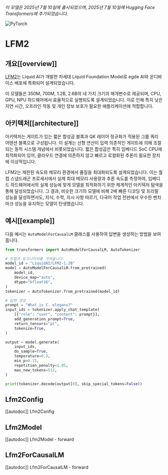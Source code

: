 <!--Copyright 2025 The HuggingFace Team. All rights reserved.

Licensed under the Apache License, Version 2.0 (the "License"); you may not use this file except in compliance with
the License. You may obtain a copy of the License at

http://www.apache.org/licenses/LICENSE-2.0

Unless required by applicable law or agreed to in writing, software distributed under the License is distributed on
an "AS IS" BASIS, WITHOUT WARRANTIES OR CONDITIONS OF ANY KIND, either express or implied. See the License for the
specific language governing permissions and limitations under the License.

⚠️ Note that this file is in Markdown but contain specific syntax for our doc-builder (similar to MDX) that may not be
rendered properly in your Markdown viewer.

-->
*이 모델은 2025년 7월 10일에 출시되었으며, 2025년 7월 10일에 Hugging Face Transformers에 추가되었습니다.*

<div class="flex flex-wrap space-x-1">
<img alt="PyTorch" src="https://img.shields.io/badge/PyTorch-DE3412?style=flat&logo=pytorch&logoColor=white">
</div>

# LFM2

## 개요[[overview]]

[LFM2](https://www.liquid.ai/blog/liquid-foundation-models-v2-our-second-series-of-generative-ai-models)는 Liquid AI가 개발한 차세대 Liquid Foundation Model로 egde AI와 온디바이스 배포에 특화되어 설계되었습니다.

이 모델들은 350M, 700M, 1.2B, 2.6B의 네 가지 크기의 매개변수로 제공되며, CPU, GPU, NPU 하드웨어에서 효율적으로 실행되도록 설계되었습니다. 이로 인해 특히 낮은 지연 시간, 오프라인 작동 및 개인 정보 보호가 필요한 애플리케이션에 적합합니다.

## 아키텍처[[architecture]]

아키텍처는 게이트가 있는 짧은 합성곱 블록과 QK 레이어 정규화가 적용된 그룹 쿼리 어텐션 블록으로 구성됩니다. 이 설계는 선형 연산이 입력 의존적인 게이트에 의해 조절되는 동적 시스템 개념에서 비롯되었습니다. 짧은 합성곱은 특히 임베디드 SoC CPU에 최적화되어 있어, 클라우드 연결에 의존하지 않고 빠르고 로컬화된 추론이 필요한 장치에 이상적입니다.

LFM2는 제한된 속도와 메모리 환경에서 품질을 최대화되도록 설계되었습니다. 이는 퀄컴 스냅드래곤 프로세서에서 실제 최대 메모리 사용량과 추론 속도를 측정하여, 임베디드 하드웨어에서의 실제 성능에 맞게 모델을 최적화하기 위한 체계적인 아키텍처 탐색을 통해 달성되었습니다. 그 결과, 비슷한 크기의 모델에 비해 2배 빠른 디코딩 및 프리필 성능을 달성하면서도, 지식, 수학, 지시 사항 따르기, 다국어 작업 전반에서 우수한 벤치마크 성능을 유지하는 모델이 탄생했습니다.

## 예시[[example]]

다음 예시는 `AutoModelForCausalLM` 클래스를 사용하여 답변을 생성하는 방법을 보여줍니다.

```python
from transformers import AutoModelForCausalLM, AutoTokenizer

# 모델과 토크나이저를 가져옵니다
model_id = "LiquidAI/LFM2-1.2B"
model = AutoModelForCausalLM.from_pretrained(
    model_id,
    device_map="auto",
    dtype="bfloat16",
)
tokenizer = AutoTokenizer.from_pretrained(model_id)

# 답변 생성
prompt = "What is C. elegans?"
input_ids = tokenizer.apply_chat_template(
    [{"role": "user", "content": prompt}],
    add_generation_prompt=True,
    return_tensors="pt",
    tokenize=True,
)

output = model.generate(
    input_ids,
    do_sample=True,
    temperature=0.3,
    min_p=0.15,
    repetition_penalty=1.05,
    max_new_tokens=512,
)

print(tokenizer.decode(output[0], skip_special_tokens=False))
```

## Lfm2Config

[[autodoc]] Lfm2Config

## Lfm2Model

[[autodoc]] Lfm2Model
    - forward

## Lfm2ForCausalLM

[[autodoc]] Lfm2ForCausalLM
    - forward